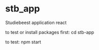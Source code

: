 # stb_app
Studiebeest application react

to test or install packages first:
cd stb-app

to test:
npm start
